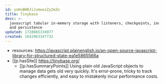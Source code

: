 ```yaml
---
id: yoHuBW0JiJumwozZy2mZo
title: Tinybase
desc: >-
  javascript tabular in-memory storage with listeners, checkpoints, indexing,
  and persistence
updated: 1728865334977
created: 1642963347732
---
```




- resources:  https://javascript.plainenglish.io/an-open-source-javascript-library-for-structured-state-ea1e5865566a
- [[p.hasSite]] https://tinybase.org/
  - [[p.hasSummaryPoints]] Using plain old JavaScript objects to manage data gets old very quickly. It's error-prone, tricky to track changes efficiently, and easy to mistakenly incur performance costs.
